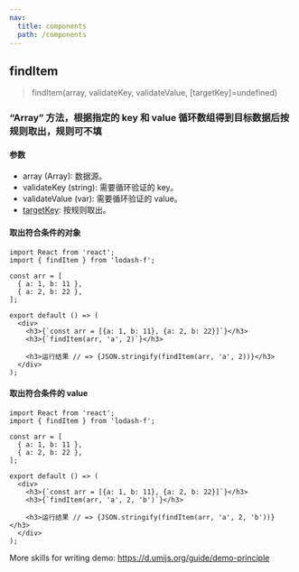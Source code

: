 ```yaml
---
nav:
  title: components
  path: /components
---
```


## findItem

> findItem(array, validateKey, validateValue, [targetKey]=undefined)

### “Array” 方法，根据指定的 key 和 value 循环数组得到目标数据后按规则取出，规则可不填

#### 参数

- array (Array): 数据源。
- validateKey (string): 需要循环验证的 key。
- validateValue (var): 需要循环验证的 value。
- [targetKey](string): 按规则取出。

#### 取出符合条件的对象

```tsx
import React from 'react';
import { findItem } from 'lodash-f';

const arr = [
  { a: 1, b: 11 },
  { a: 2, b: 22 },
];

export default () => (
  <div>
    <h3>{`const arr = [{a: 1, b: 11}, {a: 2, b: 22}]`}</h3>
    <h3>{`findItem(arr, 'a', 2)`}</h3>

    <h3>运行结果 // => {JSON.stringify(findItem(arr, 'a', 2))}</h3>
  </div>
);
```

#### 取出符合条件的 value

```tsx
import React from 'react';
import { findItem } from 'lodash-f';

const arr = [
  { a: 1, b: 11 },
  { a: 2, b: 22 },
];

export default () => (
  <div>
    <h3>{`const arr = [{a: 1, b: 11}, {a: 2, b: 22}]`}</h3>
    <h3>{`findItem(arr, 'a', 2, 'b')`}</h3>

    <h3>运行结果 // => {JSON.stringify(findItem(arr, 'a', 2, 'b'))}</h3>
  </div>
);
```

More skills for writing demo: https://d.umijs.org/guide/demo-principle
